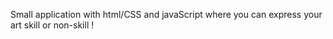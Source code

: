 Small application with html/CSS  and javaScript where you can express your art skill or non-skill ! 
